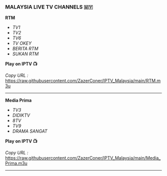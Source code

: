 ### MALAYSIA LIVE TV CHANNELS :malaysia:

**RTM**

- _TV1_
- _TV2_
- _TV6_
- _TV OKEY_
- _BERITA RTM_
- _SUKAN RTM_

**Play on IPTV :tv:**

_Copy URL :_ https://raw.githubusercontent.com/ZazerConer/IPTV_Malaysia/main/RTM.m3u
<br>
<hr>

**Media Prima**

- _TV3_
- _DIDIKTV_
- _8TV_
- _TV9_
- _DRAMA SANGAT_

**Play on IPTV :tv:**

_Copy URL :_ https://raw.githubusercontent.com/ZazerConer/IPTV_Malaysia/main/Media_Prima.m3u
<br>
<hr>
